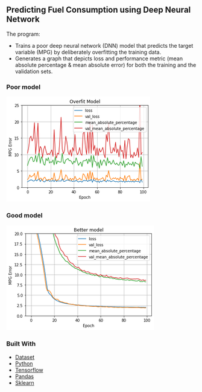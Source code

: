 <!-- GETTING STARTED -->
## Predicting Fuel Consumption using Deep Neural Network

The program:
- Trains a poor deep neural network (DNN) model that predicts the target variable (MPG) by deliberately overfitting the training data. 
- Generates a graph that depicts loss and performance metric (mean absolute percentage & mean absolute error) for both the training and the validation sets. 

### Poor model
![graph](d.png)

### Good model

![graph](e.png)

### Built With
* [Dataset](https://archive.ics.uci.edu/ml/datasets/Wine) 
* [Python](https://reactjs.org/)
* [Tensorflow](https://www.tensorflow.org/)
* [Pandas](https://pandas.pydata.org/)
* [Sklearn](https://scikit-learn.org/)
